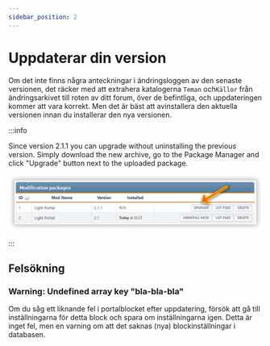 ```yaml
---
sidebar_position: 2
---
```


# Uppdaterar din version
Om det inte finns några anteckningar i ändringsloggen av den senaste versionen, det räcker med att extrahera katalogerna `Teman` och`Källor` från ändringsarkivet till roten av ditt forum, över de befintliga, och uppdateringen kommer att vara korrekt. Men det är bäst att avinstallera den aktuella versionen innan du installerar den nya versionen.

:::info

Since version 2.1.1 you can upgrade without uninstalling the previous version. Simply download the new archive, go to the Package Manager and click "Upgrade" button next to the uploaded package.

![Updating](upgrade.png)

:::

## Felsökning

### Warning: Undefined array key "bla-bla-bla"
Om du såg ett liknande fel i portalblocket efter uppdatering, försök att gå till inställningarna för detta block och spara om inställningarna igen. Detta är inget fel, men en varning om att det saknas (nya) blockinställningar i databasen.
